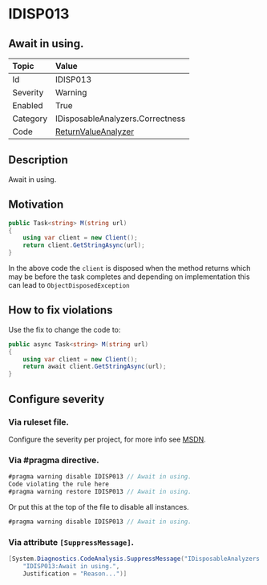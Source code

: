 # IDISP013
## Await in using.

| Topic    | Value
| :--      | :--
| Id       | IDISP013
| Severity | Warning
| Enabled  | True
| Category | IDisposableAnalyzers.Correctness
| Code     | [ReturnValueAnalyzer](https://github.com/DotNetAnalyzers/IDisposableAnalyzers/blob/master/IDisposableAnalyzers/Analyzers/ReturnValueAnalyzer.cs)

## Description

Await in using.

## Motivation

```cs
public Task<string> M(string url)
{
    using var client = new Client();
    return client.GetStringAsync(url);
}
```

In the above code the `client` is disposed when the method returns which may be before the task completes and depending on implementation this can lead to `ObjectDisposedException`

## How to fix violations

Use the fix to change the code to:

```cs
public async Task<string> M(string url)
{
    using var client = new Client();
    return await client.GetStringAsync(url);
}
```

<!-- start generated config severity -->
## Configure severity

### Via ruleset file.

Configure the severity per project, for more info see [MSDN](https://msdn.microsoft.com/en-us/library/dd264949.aspx).

### Via #pragma directive.
```C#
#pragma warning disable IDISP013 // Await in using.
Code violating the rule here
#pragma warning restore IDISP013 // Await in using.
```

Or put this at the top of the file to disable all instances.
```C#
#pragma warning disable IDISP013 // Await in using.
```

### Via attribute `[SuppressMessage]`.

```C#
[System.Diagnostics.CodeAnalysis.SuppressMessage("IDisposableAnalyzers.Correctness", 
    "IDISP013:Await in using.", 
    Justification = "Reason...")]
```
<!-- end generated config severity -->
